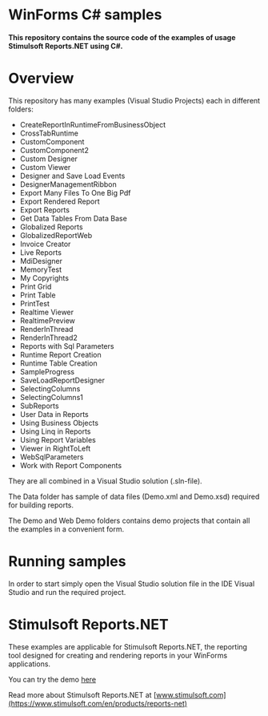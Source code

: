 # WinForms C# samples

#### This repository contains the source code of the examples of usage Stimulsoft Reports.NET using C#.

# Overview
This repository has many examples (Visual Studio Projects) each in different folders:
* CreateReportInRuntimeFromBusinessObject
* CrossTabRuntime
* CustomComponent
* CustomComponent2
* Custom Designer
* Custom Viewer
* Designer and Save Load Events
* DesignerManagementRibbon
* Export Many Files To One Big Pdf
* Export Rendered Report
* Export Reports
* Get Data Tables From Data Base
* Globalized Reports
* GlobalizedReportWeb
* Invoice Creator
* Live Reports
* MdiDesigner
* MemoryTest
* My Copyrights
* Print Grid
* Print Table
* PrintTest
* Realtime Viewer
* RealtimePreview
* RenderInThread
* RenderInThread2
* Reports with Sql Parameters
* Runtime Report Creation
* Runtime Table Creation
* SampleProgress
* SaveLoadReportDesigner
* SelectingColumns
* SelectingColumns1
* SubReports
* User Data in Reports
* Using Business Objects
* Using Linq in Reports
* Using Report Variables
* Viewer in RightToLeft
* WebSqlParameters
* Work with Report Components

They are all combined in a Visual Studio solution (.sln-file).

The Data folder has sample of data files (Demo.xml and Demo.xsd) required for building reports.

The Demo and Web Demo folders contains demo projects that contain all the examples in a convenient form.

# Running samples
In order to start simply open the Visual Studio solution file in the IDE Visual Studio and run the required project.

# Stimulsoft Reports.NET
These examples are applicable for Stimulsoft Reports.NET, the reporting tool designed for creating and rendering reports in your WinForms applications.

You can try the demo [here](http://web.stimulsoft.com/)

Read more about Stimulsoft Reports.NET at [www.stimulsoft.com](https://www.stimulsoft.com/en/products/reports-net)

